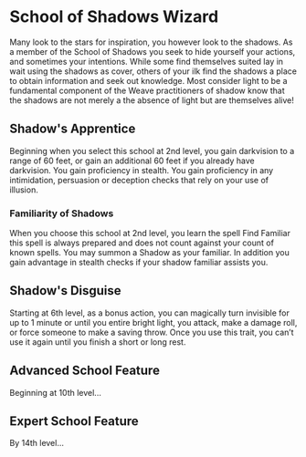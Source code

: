 # School of Shadows Wizard

Many look to the stars for inspiration, you however look to the shadows. As a member of the School of Shadows you seek to hide yourself your actions, and sometimes your intentions.  While some find themselves suited lay in wait using the shadows as cover, others of your ilk find the shadows a place to obtain information and seek out knowledge.  Most consider light to be a fundamental component of the Weave practitioners of shadow know that the shadows are not merely a the absence of light but are themselves alive!

## Shadow's Apprentice

Beginning when you select this school at 2nd level, you gain darkvision to a range of 60 feet, or gain an additional 60 feet if you already have darkvision. You gain proficiency in stealth.  You gain proficiency in any intimidation, persuasion or deception checks that rely on your use of illusion.

### Familiarity of Shadows

When you choose this school at 2nd level, you learn the spell Find Familiar this spell is always prepared and does not count against your count of known spells.  You may summon a Shadow as your familiar.  In addition you gain advantage in stealth checks if your shadow familiar assists you.

## Shadow's Disguise

Starting at 6th level, as a bonus action, you can magically turn invisible for up to 1 minute or until you entire bright light, you attack, make a damage roll, or force someone to make a saving throw. Once you use this trait, you can’t use it again until you finish a short or long rest.

## Advanced School Feature

Beginning at 10th level...

## Expert School Feature

By 14th level...

